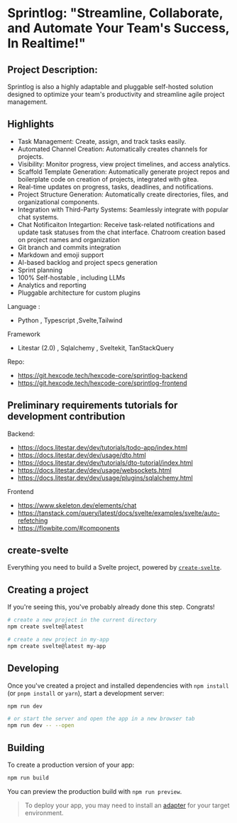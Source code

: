 # Sprintlog: "Streamline, Collaborate, and Automate Your Team's Success, In Realtime!"

## **Project Description:**

Sprintlog is also a highly adaptable and pluggable self-hosted solution designed to optimize your team's productivity and streamline agile project management.

## **Highlights**

- Task Management: Create, assign, and track tasks easily.
- Automated Channel Creation: Automatically creates channels for projects.
- Visibility: Monitor progress, view project timelines, and access analytics.
- Scaffold Template Generation: Automatically generate project repos and boilerplate code on creation of projects, integrated with gitea.
- Real-time updates on progress, tasks, deadlines, and notifications.
- Project Structure Generation: Automatically create directories, files, and organizational components.
- Integration with Third-Party Systems: Seamlessly integrate with popular chat systems.
- Chat Notificaiton Integartion: Receive task-related notifications and update task statuses from the chat interface. Chatroom creation based on project names and organization
- Git branch and commits integration
- Markdown and emoji support
- AI-based backlog and project specs generation
- Sprint planning
- 100% Self-hostable , including LLMs
- Analytics and reporting
- Pluggable architecture for custom plugins

Language :

- Python , Typescript ,Svelte,Tailwind

Framework

- Litestar (2.0) , Sqlalchemy , Sveltekit, TanStackQuery

Repo:

- <https://git.hexcode.tech/hexcode-core/sprintlog-backend>
- <https://git.hexcode.tech/hexcode-core/sprintlog-frontend>

## Preliminary requirements tutorials for development contribution

Backend:

- <https://docs.litestar.dev/dev/tutorials/todo-app/index.html>
- <https://docs.litestar.dev/dev/usage/dto.html>
- <https://docs.litestar.dev/dev/tutorials/dto-tutorial/index.html>
- <https://docs.litestar.dev/dev/usage/websockets.html>
- <https://docs.litestar.dev/dev/usage/plugins/sqlalchemy.html>

Frontend

- <https://www.skeleton.dev/elements/chat>
- <https://tanstack.com/query/latest/docs/svelte/examples/svelte/auto-refetching>
- <https://flowbite.com/#components>

## create-svelte

Everything you need to build a Svelte project, powered by [`create-svelte`](https://github.com/sveltejs/kit/tree/master/packages/create-svelte).

## Creating a project

If you're seeing this, you've probably already done this step. Congrats!

```bash
# create a new project in the current directory
npm create svelte@latest

# create a new project in my-app
npm create svelte@latest my-app
```

## Developing

Once you've created a project and installed dependencies with `npm install` (or `pnpm install` or `yarn`), start a development server:

```bash
npm run dev

# or start the server and open the app in a new browser tab
npm run dev -- --open
```

## Building

To create a production version of your app:

```bash
npm run build
```

You can preview the production build with `npm run preview`.

> To deploy your app, you may need to install an [adapter](https://kit.svelte.dev/docs/adapters) for your target environment.
